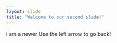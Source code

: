 ```yaml
---
layout: slide
title: "Welcome to our second slide!"
---
```

i am a newer
Use the left arrow to go back!
